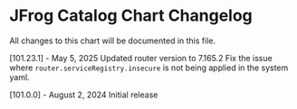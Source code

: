 # JFrog Catalog Chart Changelog
All changes to this chart will be documented in this file.

[101.23.1] - May 5, 2025
Updated router version to 7.165.2
Fix the issue where `router.serviceRegistry.insecure` is not being applied in the system yaml.

[101.0.0] - August 2, 2024
Initial release